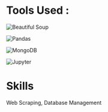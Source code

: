 # Tools Used :

![Beautiful Soup](https://github.com/pranayvaranasi/ScrapingFlipkartData/assets/142153387/15116ddf-1486-475d-9623-75f608b3701a)

![Pandas](https://github.com/pranayvaranasi/ScrapingFlipkartData/assets/142153387/add1d161-21f9-42b5-9026-89b0961ac166)

![MongoDB](https://github.com/pranayvaranasi/ScrapingFlipkartData/assets/142153387/22dd6f88-10c3-4623-a0b4-159e73bda346)

![Jupyter](https://github.com/pranayvaranasi/ScrapingFlipkartData/assets/142153387/95725add-df05-4664-9bed-f23d22eec244)

# Skills 

Web Scraping, Database Management

